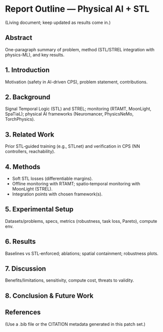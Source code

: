# Report Outline — Physical AI + STL
(Living document; keep updated as results come in.)

## Abstract
One-paragraph summary of problem, method (STL/STREL integration with physics-ML), and key results.

## 1. Introduction
Motivation (safety in AI-driven CPS), problem statement, contributions.

## 2. Background
Signal Temporal Logic (STL) and STREL; monitoring (RTAMT, MoonLight, SpaTiaL); physical AI frameworks (Neuromancer, PhysicsNeMo, TorchPhysics).

## 3. Related Work
Prior STL‑guided training (e.g., STLnet) and verification in CPS (NN controllers, reachability).

## 4. Methods
- Soft STL losses (differentiable margins).
- Offline monitoring with RTAMT; spatio‑temporal monitoring with MoonLight (STREL).
- Integration points with chosen framework(s).

## 5. Experimental Setup
Datasets/problems, specs, metrics (robustness, task loss, Pareto), compute env.

## 6. Results
Baselines vs STL‑enforced; ablations; spatial containment; robustness plots.

## 7. Discussion
Benefits/limitations, sensitivity, compute cost, threats to validity.

## 8. Conclusion & Future Work

## References
(Use a .bib file or the CITATION metadata generated in this patch set.)
